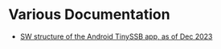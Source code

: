 # Various Documentation

- [SW structure of the Android TinySSB app, as of Dec 2023](20241222-tinySSB-SW-struct.pdf)
